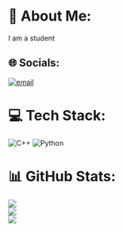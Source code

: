 # 💫 About Me:
I am a student


## 🌐 Socials:
[![email](https://img.shields.io/badge/Email-D14836?logo=gmail&logoColor=white)](mailto:amruthashravani3@gmail.com) 

# 💻 Tech Stack:
![C++](https://img.shields.io/badge/c++-%2300599C.svg?style=plastic&logo=c%2B%2B&logoColor=white) ![Python](https://img.shields.io/badge/python-3670A0?style=plastic&logo=python&logoColor=ffdd54)
# 📊 GitHub Stats:
![](https://github-readme-stats.vercel.app/api?username=Amruthashravani&theme=cobalt&hide_border=true&include_all_commits=true&count_private=false)<br/>
![](https://nirzak-streak-stats.vercel.app/?user=Amruthashravani&theme=cobalt&hide_border=true)<br/>
![](https://github-readme-stats.vercel.app/api/top-langs/?username=Amruthashravani&theme=cobalt&hide_border=true&include_all_commits=true&count_private=false&layout=compact)

